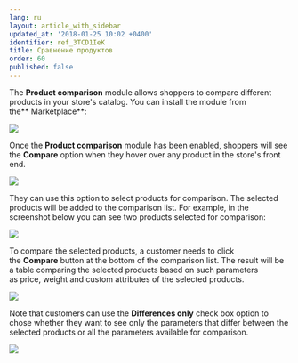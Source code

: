 ```yaml
---
lang: ru
layout: article_with_sidebar
updated_at: '2018-01-25 10:02 +0400'
identifier: ref_3TCD1IeK
title: Сравнение продуктов
order: 60
published: false
---
```

The **Product comparison** module allows shoppers to compare different products in your store's catalog. You can install the module from the** Marketplace**:

![]({{site.baseurl}}/attachments/6389834/8719217.png)

Once the **Product comparison** module has been enabled, shoppers will see the **Compare** option when they hover over any product in the store's front end.

![]({{site.baseurl}}/attachments/6389834/8719218.png)

They can use this option to select products for comparison. The selected products will be added to the comparison list. For example, in the screenshot below you can see two products selected for comparison:

![]({{site.baseurl}}/attachments/6389834/8719219.png)

To compare the selected products, a customer needs to click the **Compare** button at the bottom of the comparison list. The result will be a table comparing the selected products based on such parameters as price, weight and custom attributes of the selected products.

![]({{site.baseurl}}/attachments/6389834/8719220.png)

Note that customers can use the **Differences only** check box option to chose whether they want to see only the parameters that differ between the selected products or all the parameters available for comparison.

![]({{site.baseurl}}/attachments/6389834/8719221.png)
